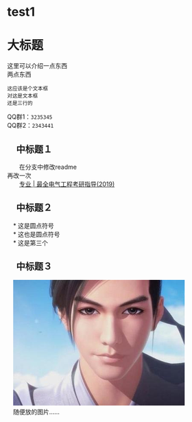 # test1
大标题
====
这里可以介绍一点东西<br>两点东西<br>

    这应该是个文本框
    对这是文本框
    还是三行的
QQ群1：`3235345`<br>
QQ群2：`2343441`

　中标题１
----
　　在分支中修改readme<br>再改一次<br>
　　[专业 | 最全电气工程考研指导(2019)](https://mp.weixin.qq.com/s/gRkV0Viy80R3SnMM2NPkzQ"悬停显示")

　中标题２
-----
　* 这是圆点符号<br>
    　* 这也是圆点符号<br>
        　* 这是第三个<br>
        
　中标题３
----
　![](https://github.com/LiangCe1/test1/blob/master/t01e25c588e875ad6a5.jpg)<br>
　随便放的图片……
